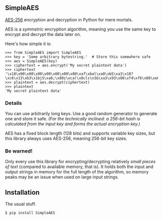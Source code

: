 ## SimpleAES

[AES-256](http://en.wikipedia.org/wiki/Advanced_Encryption_Standard) encryption
and decryption in Python for mere mortals.

AES is a _symmetric_ encryption algorithm, meaning you use the same key to
encrypt and decrypt the data later on.

Here's how simple it is:

    >>> from SimpleAES import SimpleAES
    >>> key = 'Some arbitrary bytestring.'  # Store this somewhere safe
    >>> aes = SimpleAES(key)
    >>> ciphertext = aes.encrypt('My secret plaintext data')
    >>> ciphertext
    '\x18\x00\x00\x00\x00\x00\x00\x00\xaf\xbal\xa0\xb5\xa3\x18?\xc6\x13\xb3\x1bjS\xa6;\x80z\xca(\x8cls\n3&\xa3\x93\x86\xf4\xf6\x08\xe8y\x05V\xa7\xc2\x1d\x03G\xff\x9fS\x80\xf5\x1b\x05'
    >>> plaintext = aes.decrypt(ciphertext)
    >>> plaintext
    'My secret plaintext data'


### Details

You can use arbitrarily long keys.  Use a good random generator to generate one
and store it safe.  _(For the technically inclined: a 256-bit hash is calculated
from the input key and forms the actual encryption key.)_

AES has a fixed block length (128 bits) and supports variable key sizes, but
this library always uses AES-256, meaning 256-bit key sizes.


### Be warned!

Only every use this library for encrypting/decrypting relatively *small pieces
of text* (compared to available memory, that is).  It holds both the input and
output strings in memory for the full length of the algorithm, so memory peaks
may be an issue when used on large input strings.


## Installation

The usual stuff.

    $ pip install SimpleAES

